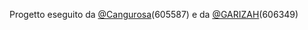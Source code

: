 Progetto eseguito da [@Cangurosa](https://github.com/Cangurosa)(605587) e da [@GARIZAH](https://github.com/GARIZAH)(606349)
